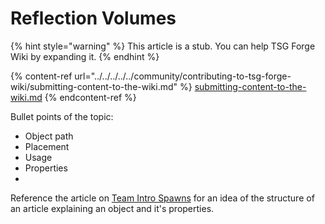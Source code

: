 # Reflection Volumes

{% hint style="warning" %}
This article is a stub. You can help TSG Forge Wiki by expanding it.
{% endhint %}

{% content-ref url="../../../../../community/contributing-to-tsg-forge-wiki/submitting-content-to-the-wiki.md" %}
[submitting-content-to-the-wiki.md](../../../../../community/contributing-to-tsg-forge-wiki/submitting-content-to-the-wiki.md)
{% endcontent-ref %}

Bullet points of the topic:

* Object path
* Placement
* Usage
* Properties
*

Reference the article on [Team Intro Spawns](../../../../spawning/initial-spawning/team-intro-spawns.md) for an idea of the structure of an article explaining an object and it's properties.
